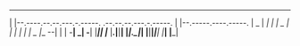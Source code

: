  __                                                          __                     
|  |--.----.--.--.---.-.-----.    .--.--.--.---.-.-----.    |  |--.-----.----.-----.
|  _  |   _|  |  |  _  |     |    |  |  |  |  _  |__ --|    |     |  -__|   _|  -__|
|_____|__| |___  |___._|__|__|    |________|___._|_____|    |__|__|_____|__| |_____|
           |_____|                                                                  